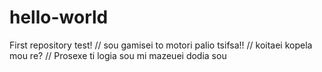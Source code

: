 # hello-world
First repository test!
 // sou gamisei to motori palio tsifsa!! 
 // koitaei kopela mou re?
 // Prosexe ti logia sou mi mazeuei dodia sou

